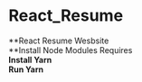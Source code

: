 # React_Resume
**React Resume Wesbsite <br>
**Install Node Modules Requires <br>
**Install Yarn** <br>
**Run Yarn**
